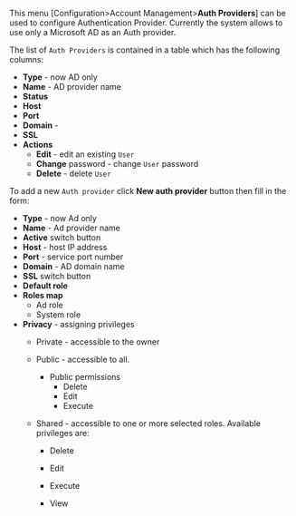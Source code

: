 This menu [Configuration>Account Management>**Auth Providers**] can be used to configure  Authentication Provider. Currently the system allows to use only a Microsoft AD as an Auth provider.

The list of `Auth Providers`  is contained in a table which has the following columns:

- **Type** - now AD only
- **Name** - AD provider name
- **Status**  
- **Host**  
- **Port** 
- **Domain** -
- **SSL**  
- **Actions**
  - **Edit** - edit an existing `User`  
  - **Change** password - change `User` password  
  - **Delete** - delete   `User` 



To add a new `Auth provider`  click **New auth provider** button then fill in the form:

- **Type** - now Ad only
- **Name** - Ad provider name 
- **Active** switch button  
- **Host** - host IP address
- **Port** - service port number  
- **Domain** - AD domain name
- **SSL** switch button  
- **Default role**  
- **Roles map**
  - Ad role
  - System role
- **Privacy** - assigning privileges 
  - Private - accessible to the owner

  - Public - accessible to all. 
    - Public permissions
      - Delete
      - Edit
      - Execute

  - Shared - accessible to one or more selected roles. Available privileges are:
    - Delete

    - Edit

    - Execute

    - View
